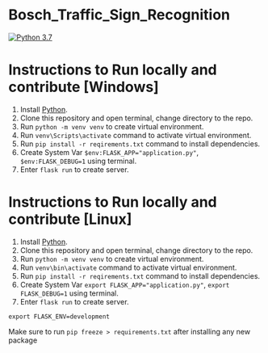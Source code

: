 # Bosch_Traffic_Sign_Recognition

[![Python 3.7](https://img.shields.io/badge/python-3.7+-blue.svg)](https://www.python.org/downloads/release/python-370/)
  
# Instructions to Run locally and contribute [Windows]
1. Install [Python](https://www.python.org/downloads/).
2. Clone this repository and open terminal, change directory to the repo.
3. Run `python -m venv venv` to create virtual environment.
4. Run `venv\Scripts\activate` command to activate virtual environment.
5. Run `pip install -r reqirements.txt` command to install dependencies.
7. Create System Var `$env:FLASK_APP="application.py"`, `$env:FLASK_DEBUG=1` using terminal.
8. Enter `flask run` to create server.

# Instructions to Run locally and contribute [Linux]
1. Install [Python](https://www.python.org/downloads/).
2. Clone this repository and open terminal, change directory to the repo.
3. Run `python -m venv venv` to create virtual environment.
4. Run `venv\bin\activate` command to activate virtual environment.
5. Run `pip install -r reqirements.txt` command to install dependencies.
7. Create System Var `export FLASK_APP="application.py"`, `export FLASK_DEBUG=1` using terminal.
8. Enter `flask run` to create server.

`export FLASK_ENV=development`

Make sure to run `pip freeze > requirements.txt` after installing any new package


